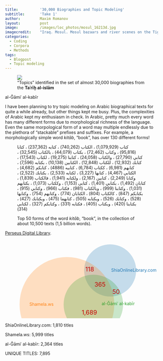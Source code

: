 ```yaml
---
title:			'30,000 Biographies and Topic Modeling'
subtitle:		'Take 1'
author:			Maxim Romanov
layout:			post
image:			/images/loc_photos/mosul_16213d.jpg
imagecredit:	"Iraq. Mosul. Mosul bazaars and river scenes on the Tigris. The shoe market <a href='http://hdl.loc.gov/loc.pnp/matpc.16213' target='_blank'>(Library of Congress, LC-DIG-matpc-16213)</a>"
categories:
  - Coding
  - Corpora
  - Methods
tags:
  - Blogpost
  - Topic modeling
---
```


<figure class="fit">
  <a href="{{ site.url }}/images/tm01.png" title="">
  <img src="{{ site.url }}/images/tm01.png">
  </a>
  <figcaption>
    “Topics” identified in the set of almost 30,000 biographies from the <b>Taʾrīḫ al-islām</b>
  </figcaption>
</figure>

al-Ǧāmiʿ al-kabīr

I have been planning to try topic modeling on Arabic biographical texts for quite a while already, but other things kept me busy. Plus, the complexities of Arabic kept my enthusiasm in check. In Arabic, pretty much every word has many different forms due to morphological richness of the language. Even the same morpological form of a word may multiple endlessly due to the plethora of “stackable” prefixes and suffixes. For example, a morphologically simple word _kitāb_, “book”, has over 130 different forms!

<figure class="fit">
<p class="arabic">
كتاب (1,079,929) ، الكتاب (740,262) ، كتابه (237,362) ، كتابا (95,816) ، وكتاب (72,462) ، بكتاب (44,079) ، بالكتاب (32,545) ، كتابي (27,790) ، والكتاب (24,058) ، كتابنا (19,275) ، لكتاب (17,543) ، كتابك (12,932) ، للكتاب (12,848) ، الكتابين (10,138) ، بكتابه (7,596) ، كتابهم (6,981) ، ككتاب (6,784) ، كتابيه (4886) ، كتابكم (4,682) ، الكتابي (4,467) ، كتابها (3,227) ، لكتابه (2,533) ، بكتابك (2,522) ، وكتابا (2,249) ، كتابين (2,167) ، ولكتابه (1,941) ، فالكتاب (1,839) ، كتابان (1,492) ، بكتابي (1,401) ، كتابى (1,153) ، وككتاب (1,073) ، بكتابهم (1,031) ، وكتابنا (999) ، وبالكتاب (981) ، فكتاب (966) ، وكتابي (915) ، بكتابكم (847) ، كالكتاب (804) ، الكتابان (774) ، وكتابهم (754) ، وكتابها (528) ، وكتابك (526) ، وبكتابه (505) ، كتابهما (475) ، وبكتابك (427) ، بكتابنا (420) ، وبكتاب (405) ، فكتابه (331) ، وكتابكم (327) ، لكتابي (314)
</p>
  <figcaption>
    Top 50 forms of the word <i>kitāb</i>, “book”, in the collection of about 10,500 texts (1,5 billion words).
  </figcaption>
</figure>


[Perseus Digital Library](http://www.perseus.tufts.edu/hopper/).

<div id="dynamic"><svg width="750" height="384"><g class="venn-area venn-circle venn-sets-A"><path d="
M 346.48597001051166 100.79015857580998 
m -85.79015857580997 0 
a 85.79015857580997 85.79015857580997 0 1 0 171.58031715161994 0 
a 85.79015857580997 85.79015857580997 0 1 0 -171.58031715161994 0" style="fill-opacity: 0.25; fill: rgb(31, 119, 180);"></path><text text-anchor="left" dy=".35em" x="350" y="100" style="fill: rgb(31, 119, 180)"><tspan x="350" y="100" dy="0.35em">ShiaOnlineLibrary.com</tspan></text></g><g class="venn-area venn-circle venn-sets-B"><path d="
M 203.90825723824236 212.81561417543597 
m -156.18438582456403 0 
a 156.18438582456403 156.18438582456403 0 1 0 312.36877164912806 0 
a 156.18438582456403 156.18438582456403 0 1 0 -312.36877164912806 0" style="fill-opacity: 0.25; fill: rgb(255, 127, 14);"></path><text text-anchor="middle" dy=".35em" x="120" y="212" style="fill: rgb(255, 127, 14);" ><tspan x="120" y="212" dy="0.35em">Shamela.ws</tspan></text></g><g class="venn-area venn-circle venn-sets-C"><path d="
M 291.1311740012473 212.81561417543597 
m -98.04420271925282 0 
a 98.04420271925282 98.04420271925282 0 1 0 196.08840543850565 0 
a 98.04420271925282 98.04420271925282 0 1 0 -196.08840543850565 0" style="fill-opacity: 0.25; fill: rgb(44, 160, 44);"></path><text text-anchor="middle" dy=".35em" x="373" y="228" style="fill: rgb(44, 160, 44);" ><tspan x="373" y="210" dy="0.35em">al-Ǧāmiʿ al-kabīr</tspan></text></g><g class="venn-area venn-intersection venn-sets-A_B"><path d="
M 266.51627810002987 69.72893380592618 
A 156.18438582456403 156.18438582456403 0 0 1 357.74513727230175 185.8382770795938 
A 85.79015857580997 85.79015857580997 0 0 1 266.51627810002987 69.72893380592618" style="fill-opacity: 0;"></path><text text-anchor="middle" dy=".35em" x="279" y="97" style="fill: rgb(200, 0, 0);" font-size="20"><tspan x="279" y="97" dy="0.35em"></tspan>118</text></g><g class="venn-area venn-intersection venn-sets-A_C"><path d="
M 262.6505247971073 118.99920672042488 
A 98.04420271925282 98.04420271925282 0 0 1 382.9530220440803 178.4439120230428 
A 85.79015857580997 85.79015857580997 0 0 1 262.6505247971073 118.99920672042488" style="fill-opacity: 0;"></path><text text-anchor="middle" dy=".35em" x="366" y="171" style="fill: rgb(200, 0, 0);" font-size="20"><tspan x="366" y="171" dy="0.35em"></tspan>50</text></g><g class="venn-area venn-intersection venn-sets-B_C"><path d="
M 332.2502958221003 301.8205775625179 
A 98.04420271925282 98.04420271925282 0 1 1 332.2502958221003 123.81065078835405 
A 156.18438582456403 156.18438582456403 0 0 1 332.2502958221003 301.8205775625179" style="fill-opacity: 0;"></path><text text-anchor="middle" dy=".35em" x="278" y="239" style="fill: rgb(200, 0, 0);" font-size="20"><tspan x="278" y="239" dy="0.35em"></tspan>1,689</text></g><g class="venn-area venn-intersection venn-sets-A_B_C"><path d="
M 262.6505247971073 118.99920672042488 
A 98.04420271925282 98.04420271925282 0 0 1 332.2502958221003 123.81065078835405 
A 156.18438582456403 156.18438582456403 0 0 1 357.74513727230175 185.8382770795938 
A 85.79015857580997 85.79015857580997 0 0 1 262.6505247971073 118.99920672042488" style="fill-opacity: 0;"></path><text text-anchor="middle" dy=".35em" x="313" y="147" style="fill: rgb(200, 0, 0);" font-size="20"><tspan x="313" y="147" dy="0.35em"></tspan>365</text></g>

<g class="venn-area venn-intersection venn-sets-A_B_C"><text text-anchor="left" dy=".35em" x="400" y="280" style="fill: rgb(0, 0, 0);" font-size="20"><tspan x="380" y="300" dy="0.35em"></tspan>ShiaOnlineLibrary.com: 1,810 titles</text></g>

<g class="venn-area venn-intersection venn-sets-A_B_C"><text text-anchor="right" dy=".35em" x="400" y="305" style="fill: rgb(0, 0, 0);" font-size="20"><tspan x="400" y="325" dy="0.35em"></tspan>Shamela.ws: 5,999 titles</text></g>

<g class="venn-area venn-intersection venn-sets-A_B_C"><text text-anchor="right" dy=".35em" x="400" y="330" style="fill: rgb(0, 0, 0);" font-size="20"><tspan x="400" y="350" dy="0.35em"></tspan>al-Ǧāmiʿ al-kabīr: 2,364 titles</text></g>


<g class="venn-area venn-intersection venn-sets-A_B_C"><text text-anchor="right" dy=".35em" x="400" y="360" style="fill: rgb(50, 0, 0);" font-size="24"><tspan x="400" y="375" dy="0.35em"></tspan>UNIQUE TITLES: 7,895</text></g>

</svg></div>


